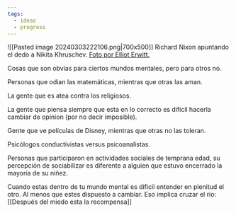 ```yaml
---
tags:
  - ideas
  - progress
---
```

![[Pasted image 20240303222106.png|700x500]]
Richard Nixon apuntando el dedo a Nikita Khruschev. [Foto por Elliot Erwitt.](https://www.magnumphotos.com/newsroom/politics/elliott-erwitt-behind-the-image-the-kitchen-debate/)

Cosas que son obvias para ciertos mundos mentales, pero para otros no. 

Personas que odian las matemáticas, mientras que otras las aman. 

La gente que es atea contra los religiosos.

La gente que piensa siempre que esta en lo correcto es dificil hacerla cambiar de opinion (por no decir imposible). 

Gente que ve películas de Disney, mientras que otras no las toleran.

Psicólogos conductivistas versus psicoanalistas. 
 
 Personas que participaron en actividades sociales de temprana edad, su percepción de sociabilizar es diferente a alguien que estuvo encerrado la mayoría de su niñez.

Cuando estas dentro de tu mundo mental es dificil entender en plenitud el otro. Al menos que estes dispuesto a cambiar. Eso implica cruzar el rio: [[Después del miedo esta la recompensa]]











